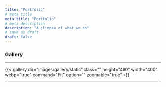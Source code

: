 ```yaml
---
title: "Portfolio"
# meta title
meta_title: "Portfolio"
# meta description
description: "A glimpse of what we do"
# save as draft
draft: false
---
```




### Gallery
<hr>

{{< gallery dir="images/gallery/static" class="" height="400" width="400" webp="true" command="Fit" option="" zoomable="true" >}}

<hr>


